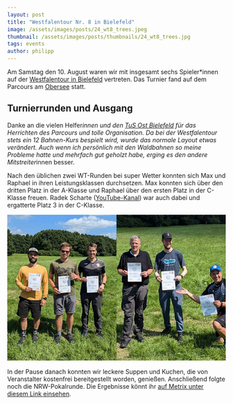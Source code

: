 ```yaml
---
layout: post
title: "Westfalentour Nr. 8 in Bielefeld"
image: /assets/images/posts/24_wt8_trees.jpeg
thumbnail: /assets/images/posts/thumbnails/24_wt8_trees.jpg
tags: events
author: philipp
---
```


Am Samstag den 10. August waren wir mit insgesamt sechs Spieler*innen auf der [Westfalentour in Bielefeld](https://frisbee-nrw.de/2024/07/21/wt-08-2024-am-obersee-in-bielefeld/) vertreten.
Das Turnier fand auf dem Parcours am [Obersee](https://udisc.com/courses/bielefeld-disc-golf-obersee-YdTG) statt.

## Turnierrunden und Ausgang

Danke an die vielen Helfer*innen und den [TuS Ost Bielefeld](https://www.tus-ost.de/discgolf) für das Herrichten des Parcours und tolle Organisation.
Da bei der Westfalentour stets ein 12 Bahnen-Kurs bespielt wird, wurde das normale Layout etwas verändert.
Auch wenn ich persönlich mit den Waldbahnen so meine Probleme hatte und mehrfach gut geholzt habe, erging es den andere Mitstreiter*innen besser.

Nach den üblichen zwei WT-Runden bei super Wetter konnten sich Max und Raphael in ihren Leistungsklassen durchsetzen.
Max konnten sich über den dritten Platz in der A-Klasse und Raphael über den ersten Platz in der C-Klasse freuen.
Radek Scharte ([YouTube-Kanal](https://www.youtube.com/@radekscharte)) war auch dabei und ergatterte Platz 3 in der C-Klasse.

![Glückwunsch](/assets/images/posts/24_wt8_winners.jpg)

In der Pause danach konnten wir leckere Suppen und Kuchen, die von Veranstalter kostenfrei bereitgestellt worden, genießen.
Anschließend folgte noch die NRW-Pokalrunde.
Die Ergebnisse könnt ihr [auf Metrix unter diesem Link einsehen](https://discgolfmetrix.com/2961980).
